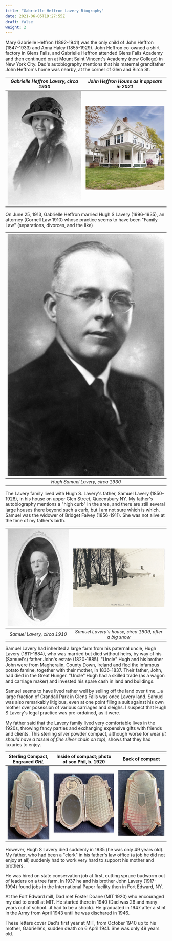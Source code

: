 ```yaml
---
title: "Gabrielle Heffron Lavery Biography"
date: 2021-06-05T19:27:55Z
draft: false
weight: 2
---
```


Mary Gabrielle Heffron (1892-1941) was the only child of John Heffron (1847-1933) and Anna Haley (1855-1929).
John Heffron co-owned a shirt factory in Glens Falls, and Gabrielle Heffron attended Glens Falls Academy and then continued on at Mount Saint Vincent's Academy (now College) in New York City. Dad's autobiography mentions that his maternal grandfather John Heffron's home was nearby, at the corner of Glen and Birch St.

| *Gabrielle Heffron Lavery, circa 1930* | *John Heffron House as it appears in 2021* |
| :---: | :---: |
| ![Gabrielle Portrait](GabrielleHeffron.jpg?height=300px) | ![Heffron House](IMG_0143.jpg?height=300px) |


On June 25, 1913, Gabrielle Heffron married Hugh S Lavery (1996-1935), an attorney (Cornell Law 1910) whose practice seems to have been "Family Law" (separations, divorces, and the like)

| ![portrait HHL](HughSLavery.jpg?height=300px) |
|:---:|
|*Hugh Samuel Lavery, circa 1930*|

The Lavery family lived with Hugh S. Lavery's father, Samuel Lavery (1850-1928), in his house on
upper Glen Street, Queensbury NY.  My father's autobiography mentions a "high curb" in the area, and there are still several large houses there beyond such a  curb, but I am not sure which is which. Samuel was the widower of Bridget Falvey (1856-1911).  She was not alive at the time of my father's birth.


| ![Portrait Samuel Lavery](SamuelLavery.jpg?height=300px) | ![sl house](IMG_0122.JPG?height=300px)
|:---:| :---: |
|*Samuel Lavery, circa 1910*| *Samuel Lavery's house, circa 1909, after a big snow* |

Samuel Lavery had inherited a large farm from his paternal uncle, Hugh Lavery (1811-1884), who was married but died without heirs, by way of his (Samuel's) father John's estate (1820-1885). "Uncle" Hugh and his brother John were from Magheralin, County Down, Ireland and fled the infamous potato famine, together with their mother, in 1836-1837. Their father, John, had died in the Great Hunger.  "Uncle" Hugh had a skilled trade (as a wagon and carriage maker) and invested his spare cash in land and buildings.

Samuel seems to have lived rather well by selling off the land over time....a large fraction of Crandall Park in Glens Falls was once Lavery land.
Samuel was also remarkably litigious, even at one point filing a suit against his own mother over posession of various carriages and sleighs.  I suspect that Hugh S Lavery's legal practice was pre-ordained, as it were.

My father said that the Lavery family lived very comfortable lives in the 1920s, throwing fancy parties and exchanging expensive gifts with friends and clients. This sterling silver powder compact, although worse for wear *(it should have a tassel of fine silver chain on top)*, shows that they had luxuries to enjoy.

| Sterling Compact, Engraved *GHL* | Inside of compact; photo of son Phil, b. 1920      | Back of compact      |
| :---: | :---: | :---: |
| ![](image0.jpeg?height=200px) | ![](image1.jpeg?height=200px) | ![](image2.jpeg?height=200px) |

However, Hugh S Lavery died suddenly in 1935 (he was only 49 years old). My father, who had been a "clerk" in his father's law office (a job he did not enjoy at all) suddenly had to work very hard to support his mother and brothers.   

He was hired on state conservation job at first, cutting spruce budworm out of leaders on a tree farm. In 1937 he and his brother John Lavery (1917-1994) found jobs in the International Paper facility then in Fort Edward, NY.

At the Fort Edward mill, Dad met Foster Doane (MIT 1920) who encouraged my dad to enroll at MIT. He started there in 1940 (Dad was 26 and many years out of school...it had to be a shock). He graduated in 1947 after a stint in the Army from April 1943 until he was dischared in 1946.  

These letters cover Dad's first year at MIT, from October 1940 up to his mother, Gabrielle's, sudden death on 6 April 1941.  She was only 49 years old.

